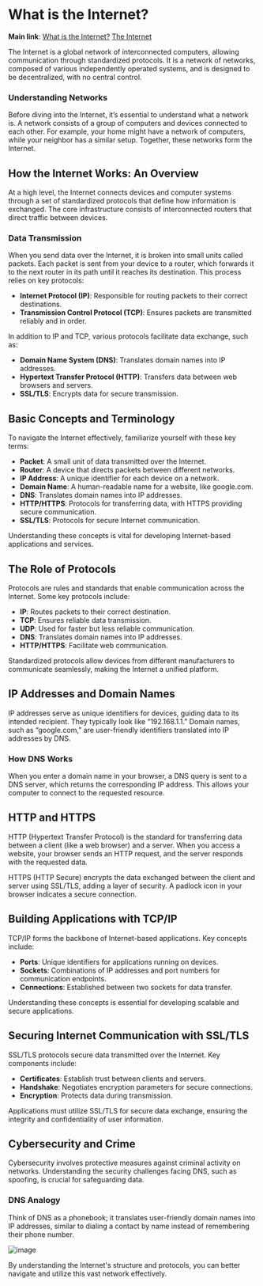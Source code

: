 # What is the Internet?

**Main link**: 
[What is the Internet?](https://roadmap.sh/guides/what-is-internet)
[The Internet](https://cs.fyi/guide/how-does-internet-work#introduction-to-the-internet)

The Internet is a global network of interconnected computers, allowing communication through standardized protocols. It is a network of networks, composed of various independently operated systems, and is designed to be decentralized, with no central control.

### Understanding Networks

Before diving into the Internet, it’s essential to understand what a network is. A network consists of a group of computers and devices connected to each other. For example, your home might have a network of computers, while your neighbor has a similar setup. Together, these networks form the Internet.

## How the Internet Works: An Overview

At a high level, the Internet connects devices and computer systems through a set of standardized protocols that define how information is exchanged. The core infrastructure consists of interconnected routers that direct traffic between devices.

### Data Transmission

When you send data over the Internet, it is broken into small units called packets. Each packet is sent from your device to a router, which forwards it to the next router in its path until it reaches its destination. This process relies on key protocols:

- **Internet Protocol (IP)**: Responsible for routing packets to their correct destinations.
- **Transmission Control Protocol (TCP)**: Ensures packets are transmitted reliably and in order.

In addition to IP and TCP, various protocols facilitate data exchange, such as:

- **Domain Name System (DNS)**: Translates domain names into IP addresses.
- **Hypertext Transfer Protocol (HTTP)**: Transfers data between web browsers and servers.
- **SSL/TLS**: Encrypts data for secure transmission.

## Basic Concepts and Terminology

To navigate the Internet effectively, familiarize yourself with these key terms:

- **Packet**: A small unit of data transmitted over the Internet.
- **Router**: A device that directs packets between different networks.
- **IP Address**: A unique identifier for each device on a network.
- **Domain Name**: A human-readable name for a website, like google.com.
- **DNS**: Translates domain names into IP addresses.
- **HTTP/HTTPS**: Protocols for transferring data, with HTTPS providing secure communication.
- **SSL/TLS**: Protocols for secure Internet communication.

Understanding these concepts is vital for developing Internet-based applications and services.

## The Role of Protocols

Protocols are rules and standards that enable communication across the Internet. Some key protocols include:

- **IP**: Routes packets to their correct destination.
- **TCP**: Ensures reliable data transmission.
- **UDP**: Used for faster but less reliable communication.
- **DNS**: Translates domain names into IP addresses.
- **HTTP/HTTPS**: Facilitate web communication.

Standardized protocols allow devices from different manufacturers to communicate seamlessly, making the Internet a unified platform.

## IP Addresses and Domain Names

IP addresses serve as unique identifiers for devices, guiding data to its intended recipient. They typically look like “192.168.1.1.” Domain names, such as “google.com,” are user-friendly identifiers translated into IP addresses by DNS.

### How DNS Works

When you enter a domain name in your browser, a DNS query is sent to a DNS server, which returns the corresponding IP address. This allows your computer to connect to the requested resource.

## HTTP and HTTPS

HTTP (Hypertext Transfer Protocol) is the standard for transferring data between a client (like a web browser) and a server. When you access a website, your browser sends an HTTP request, and the server responds with the requested data.

HTTPS (HTTP Secure) encrypts the data exchanged between the client and server using SSL/TLS, adding a layer of security. A padlock icon in your browser indicates a secure connection.

## Building Applications with TCP/IP

TCP/IP forms the backbone of Internet-based applications. Key concepts include:

- **Ports**: Unique identifiers for applications running on devices.
- **Sockets**: Combinations of IP addresses and port numbers for communication endpoints.
- **Connections**: Established between two sockets for data transfer.

Understanding these concepts is essential for developing scalable and secure applications.

## Securing Internet Communication with SSL/TLS

SSL/TLS protocols secure data transmitted over the Internet. Key components include:

- **Certificates**: Establish trust between clients and servers.
- **Handshake**: Negotiates encryption parameters for secure connections.
- **Encryption**: Protects data during transmission.

Applications must utilize SSL/TLS for secure data exchange, ensuring the integrity and confidentiality of user information.

## Cybersecurity and Crime

Cybersecurity involves protective measures against criminal activity on networks. Understanding the security challenges facing DNS, such as spoofing, is crucial for safeguarding data.

### DNS Analogy

Think of DNS as a phonebook; it translates user-friendly domain names into IP addresses, similar to dialing a contact by name instead of remembering their phone number.

![image](https://github.com/user-attachments/assets/c098b375-832d-4451-8ef4-ce7d1b7c8ac1)

By understanding the Internet's structure and protocols, you can better navigate and utilize this vast network effectively.


